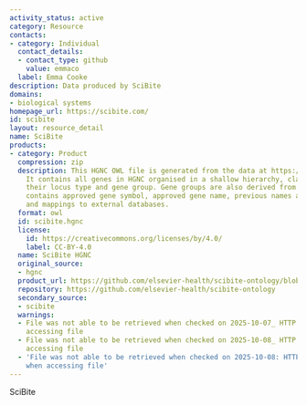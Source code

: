 ```yaml
---
activity_status: active
category: Resource
contacts:
- category: Individual
  contact_details:
  - contact_type: github
    value: emmaco
  label: Emma Cooke
description: Data produced by SciBite
domains:
- biological systems
homepage_url: https://scibite.com/
id: scibite
layout: resource_detail
name: SciBite
products:
- category: Product
  compression: zip
  description: This HGNC OWL file is generated from the data at https://www.genenames.org/.
    It contains all genes in HGNC organised in a shallow hierarchy, classified by
    their locus type and gene group. Gene groups are also derived from HGNC. The ontology
    contains approved gene symbol, approved gene name, previous names and symbols
    and mappings to external databases.
  format: owl
  id: scibite.hgnc
  license:
    id: https://creativecommons.org/licenses/by/4.0/
    label: CC-BY-4.0
  name: SciBite HGNC
  original_source:
  - hgnc
  product_url: https://github.com/elsevier-health/scibite-ontology/blob/main/hgnc_2025_02_04.owl.zip
  repository: https://github.com/elsevier-health/scibite-ontology
  secondary_source:
  - scibite
  warnings:
  - File was not able to be retrieved when checked on 2025-10-07_ HTTP 404 error when
    accessing file
  - File was not able to be retrieved when checked on 2025-10-08_ HTTP 404 error when
    accessing file
  - 'File was not able to be retrieved when checked on 2025-10-08: HTTP 404 error
    when accessing file'
---
```

SciBite